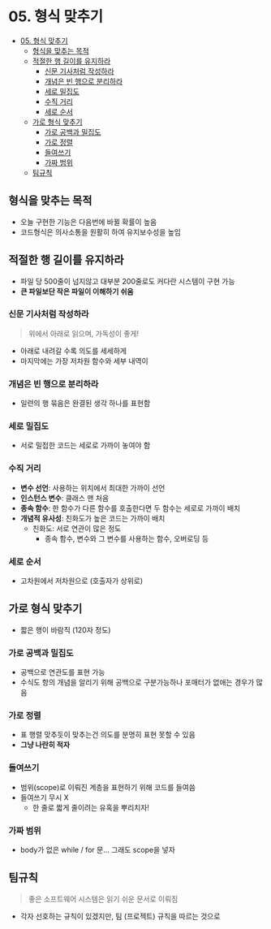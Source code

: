 # 05. 형식 맞추기

- [05. 형식 맞추기](#05-형식-맞추기)
  - [형식을 맞추는 목적](#형식을-맞추는-목적)
  - [적절한 행 길이를 유지하라](#적절한-행-길이를-유지하라)
    - [신문 기사처럼 작성하라](#신문-기사처럼-작성하라)
    - [개념은 빈 행으로 분리하라](#개념은-빈-행으로-분리하라)
    - [세로 밀집도](#세로-밀집도)
    - [수직 거리](#수직-거리)
    - [세로 순서](#세로-순서)
  - [가로 형식 맞추기](#가로-형식-맞추기)
    - [가로 공백과 밀집도](#가로-공백과-밀집도)
    - [가로 정렬](#가로-정렬)
    - [들여쓰기](#들여쓰기)
    - [가짜 범위](#가짜-범위)
  - [팀규칙](#팀규칙)

## 형식을 맞추는 목적

- 오늘 구현한 기능은 다음번에 바뀔 확률이 높음
- 코드형식은 의사소통을 원활히 하여 유지보수성을 높임

## 적절한 행 길이를 유지하라

- 파일 당 500줄이 넘지않고 대부분 200줄로도 커다란 시스템이 구현 가능
- **큰 파일보단 작은 파일이 이해하기 쉬움**

### 신문 기사처럼 작성하라

> 위에서 아래로 읽으며, 가독성이 좋게!

- 아래로 내려갈 수록 의도를 세세하게
- 마지막에는 가장 저차원 함수와 세부 내역이

### 개념은 빈 행으로 분리하라

- 일련의 행 묶음은 완결된 생각 하나를 표현함

### 세로 밀집도

- 서로 밀접한 코드는 세로로 가까이 놓여야 함

### 수직 거리

- **변수 선언**: 사용하는 위치에서 최대한 가까이 선언
- **인스턴스 변수**: 클래스 맨 처음
- **종속 함수**: 한 함수가 다른 함수를 호출한다면 두 함수는 세로로 가까이 배치
- **개념적 유사성**: 친화도가 높은 코드는 가까이 배치
  - 친화도: 서로 연관이 많은 정도
    - 종속 함수, 변수와 그 변수를 사용하는 함수, 오버로딩 등

### 세로 순서

- 고차원에서 저차원으로 (호출자가 상위로)

## 가로 형식 맞추기

- 짧은 행이 바람직 (120자 정도)

### 가로 공백과 밀집도

- 공백으로 연관도를 표현 가능
- 수식도 항의 개념을 알리기 위해 공백으로 구분가능하나 포매터가 없애는 경우가 많음

### 가로 정렬

- 표 행렬 맞추듯이 맞추는건 의도를 분명히 표현 못할 수 있음
- **그냥 나란히 적자**

### 들여쓰기

- 범위(scope)로 이뤄진 계층을 표현하기 위해 코드를 들여씀
- 들여쓰기 무시 X
  - 한 줄로 짧게 줄이려는 유혹을 뿌리치자!

### 가짜 범위

- body가 없은 while / for 문... 그래도 scope을 넣자

## 팀규칙

> 좋은 소프트웨어 시스템은 읽기 쉬운 문서로 이뤄짐

- 각자 선호하는 규칙이 있겠지만, 팀 (프로젝트) 규칙을 따르는 것으로
